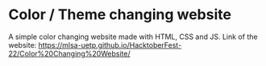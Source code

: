 # Color / Theme changing website
A simple color changing website made with HTML, CSS and JS.
Link of the website: https://mlsa-uetp.github.io/HacktoberFest-22/Color%20Changing%20Website/
